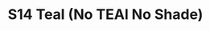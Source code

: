 ---
title: S14 Teal (No TEAl No Shade)
permalink: "/teams/s14-teal"
members:
- Randy Snight - Captain
- Kirk Yancey - QB
- Aras Troy
- Donald Mitchell
- Emily Lamb
- Ethen Mereish
- Jason Burkett
- Jimmell Vaughn
- John Piedrahita
- Marcus Kendrick
- Matt Townsend
- Peter Pham
- Will Chappell
teamid: 5106
name: S14 Teal
color: No TEAl No Shade
division: ''
---